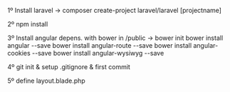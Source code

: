 1º Install laravel -> composer create-project laravel/laravel [projectname]

2º npm install

3º Install angular depens. with bower in /public  ->
    bower init
    bower install angular --save
    bower install angular-route --save
    bower install angular-cookies --save
    bower install angular-wysiwyg --save

4º git init & setup .gitignore & first commit

5º define layout.blade.php
